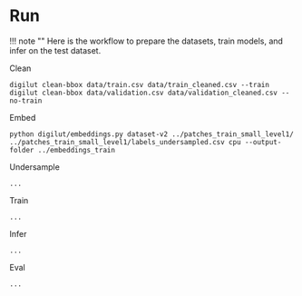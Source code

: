 # Run

!!! note ""
    Here is the workflow to prepare the datasets, train models, and infer on the test dataset.

Clean

    digilut clean-bbox data/train.csv data/train_cleaned.csv --train
    digilut clean-bbox data/validation.csv data/validation_cleaned.csv --no-train

Embed

    python digilut/embeddings.py dataset-v2 ../patches_train_small_level1/ ../patches_train_small_level1/labels_undersampled.csv cpu --output-folder ../embeddings_train

Undersample

    ...

Train

    ...

Infer

    ...

Eval

    ...
